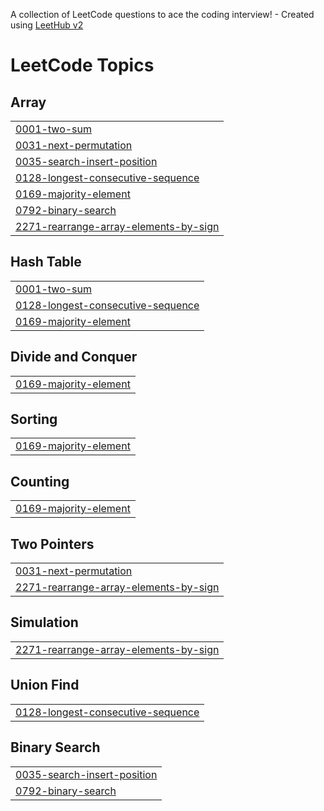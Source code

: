 A collection of LeetCode questions to ace the coding interview! - Created using [LeetHub v2](https://github.com/arunbhardwaj/LeetHub-2.0)
<!---LeetCode Topics Start-->
# LeetCode Topics
## Array
|  |
| ------- |
| [0001-two-sum](https://github.com/angads554/DSA-LeetCode/tree/master/0001-two-sum) |
| [0031-next-permutation](https://github.com/angads554/DSA-LeetCode/tree/master/0031-next-permutation) |
| [0035-search-insert-position](https://github.com/angads554/DSA-LeetCode/tree/master/0035-search-insert-position) |
| [0128-longest-consecutive-sequence](https://github.com/angads554/DSA-LeetCode/tree/master/0128-longest-consecutive-sequence) |
| [0169-majority-element](https://github.com/angads554/DSA-LeetCode/tree/master/0169-majority-element) |
| [0792-binary-search](https://github.com/angads554/DSA-LeetCode/tree/master/0792-binary-search) |
| [2271-rearrange-array-elements-by-sign](https://github.com/angads554/DSA-LeetCode/tree/master/2271-rearrange-array-elements-by-sign) |
## Hash Table
|  |
| ------- |
| [0001-two-sum](https://github.com/angads554/DSA-LeetCode/tree/master/0001-two-sum) |
| [0128-longest-consecutive-sequence](https://github.com/angads554/DSA-LeetCode/tree/master/0128-longest-consecutive-sequence) |
| [0169-majority-element](https://github.com/angads554/DSA-LeetCode/tree/master/0169-majority-element) |
## Divide and Conquer
|  |
| ------- |
| [0169-majority-element](https://github.com/angads554/DSA-LeetCode/tree/master/0169-majority-element) |
## Sorting
|  |
| ------- |
| [0169-majority-element](https://github.com/angads554/DSA-LeetCode/tree/master/0169-majority-element) |
## Counting
|  |
| ------- |
| [0169-majority-element](https://github.com/angads554/DSA-LeetCode/tree/master/0169-majority-element) |
## Two Pointers
|  |
| ------- |
| [0031-next-permutation](https://github.com/angads554/DSA-LeetCode/tree/master/0031-next-permutation) |
| [2271-rearrange-array-elements-by-sign](https://github.com/angads554/DSA-LeetCode/tree/master/2271-rearrange-array-elements-by-sign) |
## Simulation
|  |
| ------- |
| [2271-rearrange-array-elements-by-sign](https://github.com/angads554/DSA-LeetCode/tree/master/2271-rearrange-array-elements-by-sign) |
## Union Find
|  |
| ------- |
| [0128-longest-consecutive-sequence](https://github.com/angads554/DSA-LeetCode/tree/master/0128-longest-consecutive-sequence) |
## Binary Search
|  |
| ------- |
| [0035-search-insert-position](https://github.com/angads554/DSA-LeetCode/tree/master/0035-search-insert-position) |
| [0792-binary-search](https://github.com/angads554/DSA-LeetCode/tree/master/0792-binary-search) |
<!---LeetCode Topics End-->